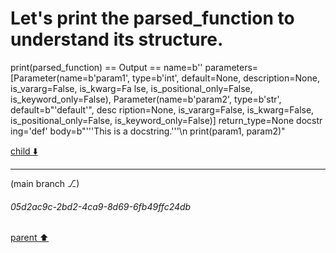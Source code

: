 # Let's print the parsed_function to understand its structure.
print(parsed_function)
== Output ==
name=b'' parameters=[Parameter(name=b'param1', type=b'int', default=None, description=None, is_vararg=False, is_kwarg=Fa
lse, is_positional_only=False, is_keyword_only=False), Parameter(name=b'param2', type=b'str', default=b"'default'", desc
ription=None, is_vararg=False, is_kwarg=False, is_positional_only=False, is_keyword_only=False)] return_type=None docstr
ing='def' body=b"'''This is a docstring.'''\n    print(param1, param2)"


[child ⬇️](#05d2ac9c-2bd2-4ca9-8d69-6fb49ffc24db)

---

(main branch ⎇)
###### 05d2ac9c-2bd2-4ca9-8d69-6fb49ffc24db
[parent ⬆️](#40439a69-1050-4e8e-9aa5-c3d423097929)
